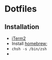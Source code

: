 # Dotfiles

## Installation

* [iTerm2](http://www.iterm2.com)
* Install [homebrew](https://github.com/mxcl/homebrew);
* `chsh -s /bin/zsh`
* 

